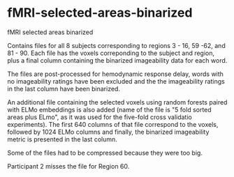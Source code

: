 # fMRI-selected-areas-binarized
fMRI selected areas binarized

Contains files for all 8 subjects corresponding to regions 3 - 16, 59 -62, and 81 - 90. Each file has the voxels correponding to the subject and region, plus a final column containing the binarized imageability data for each word.

The files are post-processed for hemodynamic response delay, words with no imageability ratings have been excluded and the the imageability ratings in the last column have been binarized.

An additional file containing the selected voxels using random forests paired with ELMo embeddings is also added (name of the file is "5 fold sorted areas plus ELmo", as it was used for the five-fold cross validatio experiments). The first 640 columns of that file correspond to the voxels, followed by 1024 ELMo columns and finally, the binarized imageability metric is presented in the last column.

Some of the files had to be compressed because they were too big.

Participant 2 misses the file for Region 60.
